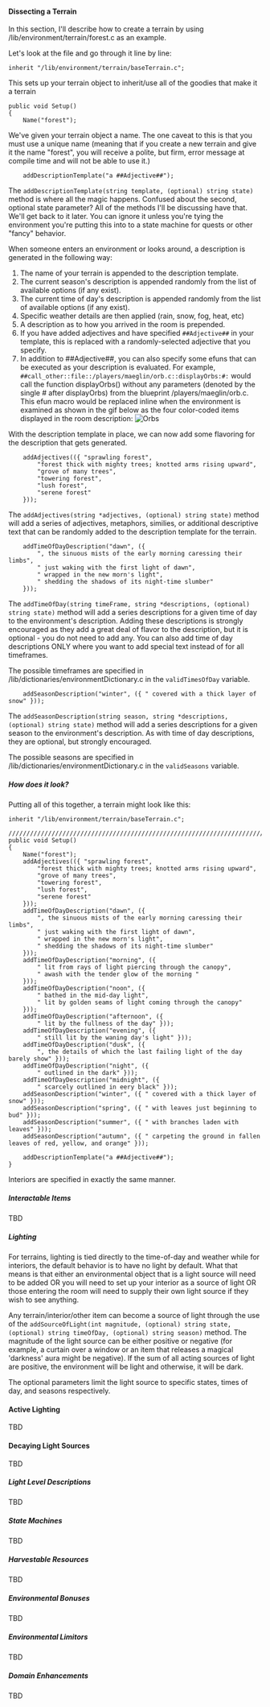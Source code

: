 #### Dissecting a Terrain
In this section, I'll describe how to create a terrain by using /lib/environment/terrain/forest.c
as an example.

Let's look at the file and go through it line by line:

```
inherit "/lib/environment/terrain/baseTerrain.c";
```
This sets up your terrain object to inherit/use all of the goodies that make it a terrain
```
public void Setup()
{
    Name("forest");
```
We've given your terrain object a name. The one caveat to this is that you must use
a unique name (meaning that if you create a new terrain and give it the name "forest", you
will receive a polite, but firm, error message at compile time and will not be able to
use it.)
```
    addDescriptionTemplate("a ##Adjective##");
```
The `addDescriptionTemplate(string template, (optional) string state)` method is where
all the magic happens. Confused about the second, optional state parameter? All of the methods I'll be
discussing have that. We'll get back to it later. You can ignore it unless you're tying the
environment you're putting this into to a state machine for quests or other "fancy" behavior.

When someone enters an environment or looks around, a description is generated in the following way:

1. The name of your terrain is appended to the description template.
2. The current season's description is appended randomly from the list of available options (if any exist).
3. The current time of day's description is appended randomly from the list of available options (if any exist).
4. Specific weather details are then applied (rain, snow, fog, heat, etc)
5. A description as to how you arrived in the room is prepended.
6. If you have added adjectives and have specified `##Adjective##` in your template, this is replaced with a randomly-selected adjective that you specify.
7. In addition to ##Adjective##, you can also specify some efuns that can be executed as your description is evaluated. For example, `##call_other::file::/players/maeglin/orb.c::displayOrbs:#:` would call the function displayOrbs() without any parameters (denoted by the single # after displayOrbs) from the blueprint /players/maeglin/orb.c. This efun macro would be replaced inline when the environment is examined as shown in the gif below as the four color-coded items displayed in the room description: ![Orbs](http://RealmsMUD.org/images/intro.gif)

With the description template in place, we can now add some flavoring for the description that gets generated.

```
    addAdjectives(({ "sprawling forest",
        "forest thick with mighty trees; knotted arms rising upward",
        "grove of many trees",
        "towering forest",
        "lush forest",
        "serene forest"
    }));
```
The `addAdjectives(string *adjectives, (optional) string state)` method will add a series of adjectives, metaphors,
similies, or additional descriptive text that can be randomly added to the description template
for the terrain.
```
    addTimeOfDayDescription("dawn", ({ 
        ", the sinuous mists of the early morning caressing their limbs",
        " just waking with the first light of dawn",
        " wrapped in the new morn's light",
        " shedding the shadows of its night-time slumber"
    }));
```
The `addTimeOfDay(string timeFrame, string *descriptions, (optional) string state)` method will add a series
descriptions for a given time of day to the environment's description. Adding these descriptions
is strongly encouraged as they add a great deal of flavor to the description, but it is
optional - you do not need to add any. You can also add time of day descriptions ONLY
where you want to add special text instead of for all timeframes. 

The possible timeframes are specified in /lib/dictionaries/environmentDictionary.c in the `validTimesOfDay` variable.
```
    addSeasonDescription("winter", ({ " covered with a thick layer of snow" }));
```
The `addSeasonDescription(string season, string *descriptions, (optional) string state)` method will add a series
descriptions for a given season to the environment's description. As with time of day
descriptions, they are optional, but strongly encouraged. 

The possible seasons are specified in /lib/dictionaries/environmentDictionary.c in the `validSeasons` variable.

##### How does it look?
Putting all of this together, a terrain might look like this:
```
inherit "/lib/environment/terrain/baseTerrain.c";

/////////////////////////////////////////////////////////////////////////////
public void Setup()
{
    Name("forest");
    addAdjectives(({ "sprawling forest",
        "forest thick with mighty trees; knotted arms rising upward",
        "grove of many trees",
        "towering forest",
        "lush forest",
        "serene forest"
    }));
    addTimeOfDayDescription("dawn", ({ 
        ", the sinuous mists of the early morning caressing their limbs",
        " just waking with the first light of dawn",
        " wrapped in the new morn's light",
        " shedding the shadows of its night-time slumber"
    }));
    addTimeOfDayDescription("morning", ({
        " lit from rays of light piercing through the canopy",
        " awash with the tender glow of the morning "
    }));
    addTimeOfDayDescription("noon", ({ 
        " bathed in the mid-day light",
        " lit by golden seams of light coming through the canopy"
    }));
    addTimeOfDayDescription("afternoon", ({
        " lit by the fullness of the day" }));
    addTimeOfDayDescription("evening", ({ 
        " still lit by the waning day's light" }));
    addTimeOfDayDescription("dusk", ({ 
        ", the details of which the last failing light of the day barely show" }));
    addTimeOfDayDescription("night", ({ 
        " outlined in the dark" }));
    addTimeOfDayDescription("midnight", ({ 
        " scarcely outlined in eery black" }));
    addSeasonDescription("winter", ({ " covered with a thick layer of snow" }));
    addSeasonDescription("spring", ({ " with leaves just beginning to bud" }));
    addSeasonDescription("summer", ({ " with branches laden with leaves" }));
    addSeasonDescription("autumn", ({ " carpeting the ground in fallen leaves of red, yellow, and orange" }));

    addDescriptionTemplate("a ##Adjective##");
}
```
Interiors are specified in exactly the same manner.

##### Interactable Items
TBD

##### Lighting
For terrains, lighting is tied directly to the time-of-day and weather while for interiors, the default behavior
is to have no light by default. What that means is that either an environmental object that is a light source
will need to be added OR you will need to set up your interior as a source of light OR those entering the room will need to supply their own light source if they
wish to see anything.

Any terrain/interior/other item can become a source of light through the use of the
`addSourceOfLight(int magnitude, (optional) string state, (optional) string timeOfDay, (optional) string season)` method.
The magnitude of the light source can be either positive or negative (for example, a curtain over a window or an
item that releases a magical 'darkness' aura might be negative). If the sum of all acting sources
of light are positive, the environment will be light and otherwise, it will be dark.

The optional parameters limit the light source to specific states, times of day, and seasons respectively.

#### Active Lighting

TBD

#### Decaying Light Sources

TBD

##### Light Level Descriptions
TBD

##### State Machines
TBD

##### Harvestable Resources
TBD

##### Environmental Bonuses
TBD

##### Environmental Limitors
TBD

##### Domain Enhancements
TBD
